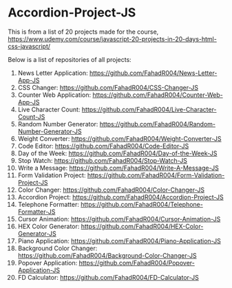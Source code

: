 # Accordion-Project-JS

This is from a list of 20 projects made for the course, https://www.udemy.com/course/javascript-20-projects-in-20-days-html-css-javascript/

Below is a list of repositories of all projects:

1) News Letter Application: https://github.com/FahadR004/News-Letter-App-JS
2) CSS Changer: https://github.com/FahadR004/CSS-Changer-JS
3) Counter Web Application: https://github.com/FahadR004/Counter-Web-App-JS
4) Live Character Count: https://github.com/FahadR004/Live-Character-Count-JS
5) Random Number Generator: https://github.com/FahadR004/Random-Number-Generator-JS
6) Weight Converter: https://github.com/FahadR004/Weight-Converter-JS
7) Code Editor: https://github.com/FahadR004/Code-Editor-JS
8) Day of the Week: https://github.com/FahadR004/Day-of-the-Week-JS
9) Stop Watch: https://github.com/FahadR004/Stop-Watch-JS
10) Write a Message: https://github.com/FahadR004/Write-A-Message-JS
11) Form Validation Project: https://github.com/FahadR004/Form-Validation-Project-JS
12) Color Changer: https://github.com/FahadR004/Color-Changer-JS
13) Accordion Project: https://github.com/FahadR004/Accordion-Project-JS
14) Telephone Formatter: https://github.com/FahadR004/Telephone-Formatter-JS
15) Cursor Animation: https://github.com/FahadR004/Cursor-Animation-JS
16) HEX Color Generator: https://github.com/FahadR004/HEX-Color-Generator-JS
17) Piano Application: https://github.com/FahadR004/Piano-Application-JS
18) Background Color Changer: https://github.com/FahadR004/Background-Color-Changer-JS
19) Popover Application: https://github.com/FahadR004/Popover-Application-JS
20) FD Calculator: https://github.com/FahadR004/FD-Calculator-JS
